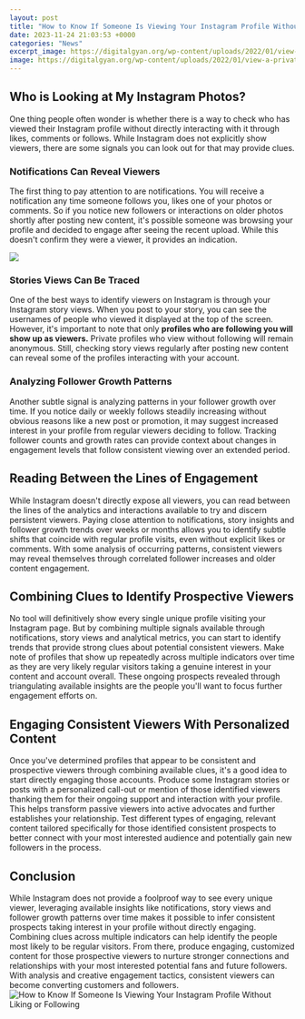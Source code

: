 ```yaml
---
layout: post
title: "How to Know If Someone Is Viewing Your Instagram Profile Without Liking or Following"
date: 2023-11-24 21:03:53 +0000
categories: "News"
excerpt_image: https://digitalgyan.org/wp-content/uploads/2022/01/view-a-private-Instagram-profile.jpg
image: https://digitalgyan.org/wp-content/uploads/2022/01/view-a-private-Instagram-profile.jpg
---
```


## Who is Looking at My Instagram Photos?
One thing people often wonder is whether there is a way to check who has viewed their Instagram profile without directly interacting with it through likes, comments or follows. While Instagram does not explicitly show viewers, there are some signals you can look out for that may provide clues.
### Notifications Can Reveal Viewers 
The first thing to pay attention to are notifications. You will receive a notification any time someone follows you, likes one of your photos or comments. So if you notice new followers or interactions on older photos shortly after posting new content, it's possible someone was browsing your profile and decided to engage after seeing the recent upload. While this doesn't confirm they were a viewer, it provides an indication.

![](https://knowledgelands.com/wp-content/uploads/2021/06/how-users-can-see-instagram-profile-without-followin.jpg)
### Stories Views Can Be Traced
One of the best ways to identify viewers on Instagram is through your Instagram story views. When you post to your story, you can see the usernames of people who viewed it displayed at the top of the screen. However, it's important to note that only **profiles who are following you will show up as viewers.** Private profiles who view without following will remain anonymous. Still, checking story views regularly after posting new content can reveal some of the profiles interacting with your account.
### Analyzing Follower Growth Patterns  
Another subtle signal is analyzing patterns in your follower growth over time. If you notice daily or weekly follows steadily increasing without obvious reasons like a new post or promotion, it may suggest increased interest in your profile from regular viewers deciding to follow. Tracking follower counts and growth rates can provide context about changes in engagement levels that follow consistent viewing over an extended period.
## Reading Between the Lines of Engagement 
While Instagram doesn't directly expose all viewers, you can read between the lines of the analytics and interactions available to try and discern persistent viewers. Paying close attention to notifications, story insights and follower growth trends over weeks or months allows you to identify subtle shifts that coincide with regular profile visits, even without explicit likes or comments. With some analysis of occurring patterns, consistent viewers may reveal themselves through correlated follower increases and older content engagement.
## Combining Clues to Identify Prospective Viewers
No tool will definitively show every single unique profile visiting your Instagram page. But by combining multiple signals available through notifications, story views and analytical metrics, you can start to identify trends that provide strong clues about potential consistent viewers. Make note of profiles that show up repeatedly across multiple indicators over time as they are very likely regular visitors taking a genuine interest in your content and account overall. These ongoing prospects revealed through triangulating available insights are the people you'll want to focus further engagement efforts on.
## Engaging Consistent Viewers With Personalized Content 
Once you've determined profiles that appear to be consistent and prospective viewers through combining available clues, it's a good idea to start directly engaging those accounts. Produce some Instagram stories or posts with a personalized call-out or mention of those identified viewers thanking them for their ongoing support and interaction with your profile. This helps transform passive viewers into active advocates and further establishes your relationship. Test different types of engaging, relevant content tailored specifically for those identified consistent prospects to better connect with your most interested audience and potentially gain new followers in the process.
## Conclusion 
While Instagram does not provide a foolproof way to see every unique viewer, leveraging available insights like notifications, story views and follower growth patterns over time makes it possible to infer consistent prospects taking interest in your profile without directly engaging. Combining clues across multiple indicators can help identify the people most likely to be regular visitors. From there, produce engaging, customized content for those prospective viewers to nurture stronger connections and relationships with your most interested potential fans and future followers. With analysis and creative engagement tactics, consistent viewers can become converting customers and followers.
![How to Know If Someone Is Viewing Your Instagram Profile Without Liking or Following](https://digitalgyan.org/wp-content/uploads/2022/01/view-a-private-Instagram-profile.jpg)